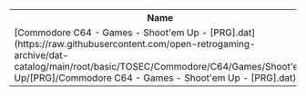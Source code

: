 <table>
<tr><th>Name</th><th>Size</th></tr>
<tr><td>
[Commodore C64 - Games - Shoot'em Up - [PRG].dat](https://raw.githubusercontent.com/open-retrogaming-archive/dat-catalog/main/root/basic/TOSEC/Commodore/C64/Games/Shoot'em Up/[PRG]/Commodore C64 - Games - Shoot'em Up - [PRG].dat)
</td><td>1827999</td></tr>
</table>
